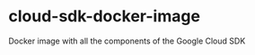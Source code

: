 cloud-sdk-docker-image
======================

Docker image with all the components of the Google Cloud SDK
